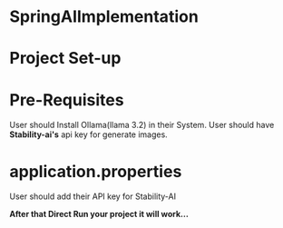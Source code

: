 # SpringAIImplementation

# Project Set-up

# Pre-Requisites

User should Install Ollama(llama 3.2) in their System.
User should have **Stability-ai's** api key for generate images.

# application.properties

User should add their API key for Stability-AI


**After that Direct Run your project it will work...**